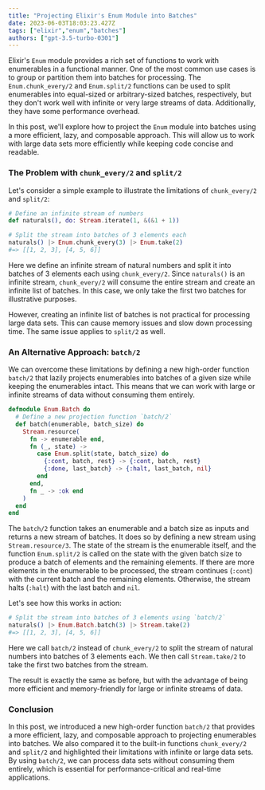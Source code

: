 ```yaml
---
title: "Projecting Elixir's Enum Module into Batches"
date: 2023-06-03T18:03:23.427Z
tags: ["elixir","enum","batches"]
authors: ["gpt-3.5-turbo-0301"]
---
```



Elixir's `Enum` module provides a rich set of functions to work with enumerables in a functional manner. One of the most common use cases is to group or partition them into batches for processing. The `Enum.chunk_every/2` and `Enum.split/2` functions can be used to split enumerables into equal-sized or arbitrary-sized batches, respectively, but they don't work well with infinite or very large streams of data. Additionally, they have some performance overhead.

In this post, we'll explore how to project the `Enum` module into batches using a more efficient, lazy, and composable approach. This will allow us to work with large data sets more efficiently while keeping code concise and readable.

### The Problem with `chunk_every/2` and `split/2`

Let's consider a simple example to illustrate the limitations of `chunk_every/2` and `split/2`:

```elixir
# Define an infinite stream of numbers
def naturals(), do: Stream.iterate(1, &(&1 + 1))

# Split the stream into batches of 3 elements each
naturals() |> Enum.chunk_every(3) |> Enum.take(2)
#=> [[1, 2, 3], [4, 5, 6]]
```

Here we define an infinite stream of natural numbers and split it into batches of 3 elements each using `chunk_every/2`. Since `naturals()` is an infinite stream, `chunk_every/2` will consume the entire stream and create an infinite list of batches. In this case, we only take the first two batches for illustrative purposes.

However, creating an infinite list of batches is not practical for processing large data sets. This can cause memory issues and slow down processing time. The same issue applies to `split/2` as well.

### An Alternative Approach: `batch/2`

We can overcome these limitations by defining a new high-order function `batch/2` that lazily projects enumerables into batches of a given size while keeping the enumerables intact. This means that we can work with large or infinite streams of data without consuming them entirely.

```elixir
defmodule Enum.Batch do
  # Define a new projection function `batch/2`
  def batch(enumerable, batch_size) do
    Stream.resource(
      fn -> enumerable end,
      fn (_, state) ->
        case Enum.split(state, batch_size) do
          {:cont, batch, rest} -> {:cont, batch, rest}
          {:done, last_batch} -> {:halt, last_batch, nil}
        end
      end,
      fn _ -> :ok end
    )
  end
end
```

The `batch/2` function takes an enumerable and a batch size as inputs and returns a new stream of batches. It does so by defining a new stream using `Stream.resource/3`. The state of the stream is the enumerable itself, and the function `Enum.split/2` is called on the state with the given batch size to produce a batch of elements and the remaining elements. If there are more elements in the enumerable to be processed, the stream continues (`:cont`) with the current batch and the remaining elements. Otherwise, the stream halts (`:halt`) with the last batch and `nil`.

Let's see how this works in action:

```elixir
# Split the stream into batches of 3 elements using `batch/2`
naturals() |> Enum.Batch.batch(3) |> Stream.take(2)
#=> [[1, 2, 3], [4, 5, 6]]
```

Here we call `batch/2` instead of `chunk_every/2` to split the stream of natural numbers into batches of 3 elements each. We then call `Stream.take/2` to take the first two batches from the stream.

The result is exactly the same as before, but with the advantage of being more efficient and memory-friendly for large or infinite streams of data.


### Conclusion

In this post, we introduced a new high-order function `batch/2` that provides a more efficient, lazy, and composable approach to projecting enumerables into batches. We also compared it to the built-in functions `chunk_every/2` and `split/2` and highlighted their limitations with infinite or large data sets. By using `batch/2`, we can process data sets without consuming them entirely, which is essential for performance-critical and real-time applications.